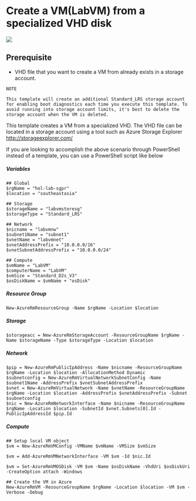  # Create a VM(LabVM) from a specialized VHD disk

<a href="https://portal.azure.com/#create/Microsoft.Template/uri/https%3A%2F%2Fraw.githubusercontent.com%2Fskmaurya1%2Fcodes%2FHOL-LabVM%2Fazuredeploy.json" target="_blank">
        <img src="http://azuredeploy.net/deploybutton.png"/>
</a>

## Prerequisite 
- VHD file that you want to create a VM from already exists in a storage account.

```
NOTE

This template will create an additional Standard_LRS storage account for enabling boot diagnostics each time you execute this template. To avoid running into storage account limits, it's best to delete the storage account when the VM is deleted.
```

This template creates a VM from a specialized VHD. The VHD file can be located in a storage account using a tool such as Azure Storage Explorer http://storageexplorer.com/

If you are looking to accomplish the above scenario through PowerShell instead of a template, you can use a PowerShell script like below

##### Variables
    ## Global
    $rgName = "hol-lab-sgpr"
    $location = "southeastasia"

    ## Storage
    $storageName = "labvmstoresg"
    $storageType = "Standard_LRS"

    ## Network
    $nicname = "labvmnw"
    $subnet1Name = "subnet1"
    $vnetName = "labvmnet"
    $vnetAddressPrefix = "10.0.0.0/16"
    $vnetSubnetAddressPrefix = "10.0.0.0/24"

    ## Compute
    $vmName = "LabVM"
    $computerName = "LabVM"
    $vmSize = "Standard_D2s_V3"
    $osDiskName = $vmName + "osDisk"

##### Resource Group
    New-AzureRmResourceGroup -Name $rgName -Location $location

##### Storage
    $storageacc = New-AzureRmStorageAccount -ResourceGroupName $rgName -Name $storageName -Type $storageType -Location $location

##### Network
    $pip = New-AzureRmPublicIpAddress -Name $nicname -ResourceGroupName $rgName -Location $location -AllocationMethod Dynamic
    $subnetconfig = New-AzureRmVirtualNetworkSubnetConfig -Name $subnet1Name -AddressPrefix $vnetSubnetAddressPrefix
    $vnet = New-AzureRmVirtualNetwork -Name $vnetName -ResourceGroupName $rgName -Location $location -AddressPrefix $vnetAddressPrefix -Subnet $subnetconfig
    $nic = New-AzureRmNetworkInterface -Name $nicname -ResourceGroupName $rgName -Location $location -SubnetId $vnet.Subnets[0].Id -PublicIpAddressId $pip.Id

##### Compute

    ## Setup local VM object
    $vm = New-AzureRmVMConfig -VMName $vmName -VMSize $vmSize

    $vm = Add-AzureRmVMNetworkInterface -VM $vm -Id $nic.Id
    
    $vm = Set-AzureRmVMOSDisk -VM $vm -Name $osDiskName -VhdUri $osDiskUri -CreateOption attach -Windows

    ## Create the VM in Azure
    New-AzureRmVM -ResourceGroupName $rgName -Location $location -VM $vm -Verbose -Debug
